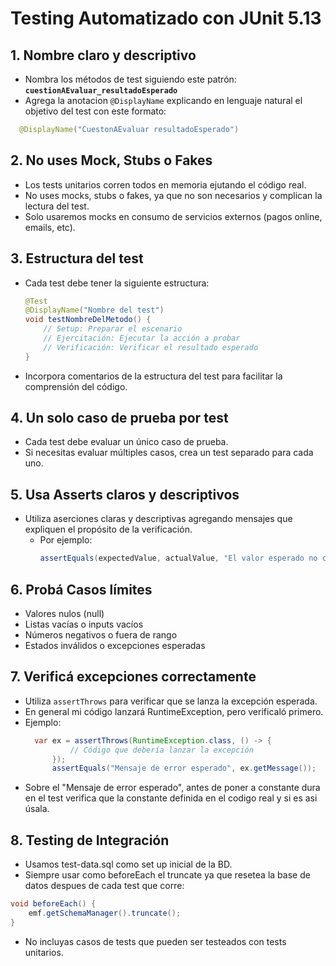 # Testing Automatizado con JUnit 5.13

## 1. Nombre claro y descriptivo

- Nombra los métodos de test siguiendo este patrón:  
  **`cuestionAEvaluar_resultadoEsperado`**
- Agrega la anotacion `@DisplayName` explicando en lenguaje natural el objetivo del test con este formato:

```java
  @DisplayName("CuestonAEvaluar resultadoEsperado")
  ```

## 2. No uses Mock, Stubs o Fakes

- Los tests unitarios corren todos en memoria ejutando el código real.
- No uses mocks, stubs o fakes, ya que no son necesarios y complican la lectura del test.
- Solo usaremos mocks en consumo de servicios externos (pagos online, emails, etc).

## 3. Estructura del test

- Cada test debe tener la siguiente estructura:
  ```java
  @Test
  @DisplayName("Nombre del test")
  void testNombreDelMetodo() {
      // Setup: Preparar el escenario
      // Ejercitación: Ejecutar la acción a probar
      // Verificación: Verificar el resultado esperado
  }
  ```
- Incorpora comentarios de la estructura del test para facilitar la comprensión del código.

## 4. Un solo caso de prueba por test

- Cada test debe evaluar un único caso de prueba.
- Si necesitas evaluar múltiples casos, crea un test separado para cada uno.

## 5. Usa Asserts claros y descriptivos

- Utiliza aserciones claras y descriptivas agregando mensajes que expliquen el propósito de la verificación.
    - Por ejemplo:
      ```java
      assertEquals(expectedValue, actualValue, "El valor esperado no coincide con el valor actual");
      ```

## 6. Probá Casos límites

- Valores nulos (null)
- Listas vacías o inputs vacíos
- Números negativos o fuera de rango
- Estados inválidos o excepciones esperadas

## 7. Verificá excepciones correctamente

- Utiliza `assertThrows` para verificar que se lanza la excepción esperada.
- En general mi código lanzará RuntimeException, pero verificaló primero.
- Ejemplo:
  ```java
    var ex = assertThrows(RuntimeException.class, () -> {
            // Código que debería lanzar la excepción 
        });
        assertEquals("Mensaje de error esperado", ex.getMessage());
    ```
- Sobre el "Mensaje de error esperado", antes de poner a constante dura en el test verifica que la constante definida en
  el codigo real y si es asi úsala.

## 8. Testing de Integración

- Usamos test-data.sql como set up inicial de la BD.
- Siempre usar como beforeEach el truncate ya que resetea la base de datos despues de cada test que corre:

```java
void beforeEach() {
    emf.getSchemaManager().truncate();
}
```

- No incluyas casos de tests que pueden ser testeados con tests unitarios.